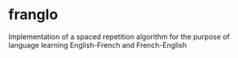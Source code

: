 # franglo
Implementation of a spaced repetition algorithm for the purpose of language learning
English-French and French-English
